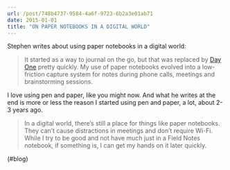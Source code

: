 ```yaml
---
url: /post/748b4737-9584-4a6f-9723-6b2a3e01ab71
date: 2015-01-01
title: "ON PAPER NOTEBOOKS IN A DIGITAL WORLD"
---
```


Stephen writes about using paper notebooks in a digital world:



> It started as a way to journal on the go, but that was replaced by [Day One][1] pretty quickly. My use of paper notebooks evolved into a low-friction capture system for notes during phone calls, meetings and brainstorming sessions. 



I love using pen and paper, like you might now. And what he writes at the end is more or less the reason I started using pen and paper, a lot, about 2-3 years ago.



> In a digital world, there&#8217;s still a place for things like paper notebooks. They can&#8217;t cause distractions in meetings and don&#8217;t require Wi-Fi. While I try to be good and not have much just in a Field Notes notebook, if something is, I can get my hands on it later quickly. 



(#blog)



 [1]: http://dayoneapp.com